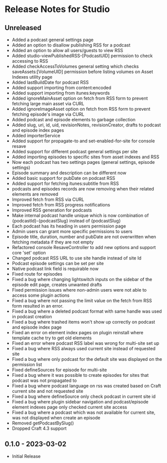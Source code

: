 # Release Notes for Studio

## Unreleased

- Added a podcast general settings page
- Added an option to disallow publishing RSS for a podcast
- Added an option to allow all users/guests to view RSS
- Added studio-viewPublishedRSS-[PodcastUID] permission to check accessing to RSS
- Added checkAccessToVolumes general setting which checks saveAssets:[VolumeUID] permission before listing volumes on Asset Indexes utility page
- Added lastBuildDate for podcast RSS
- Added support importing from content:encoded
- Added support importing from itunes:keywords
- Added ignoreMainAsset option on fetch from RSS form to prevent fetching large main asset via CURL
- Added ignoreImageAsset option on fetch from RSS form to prevent fetching episode's image via CURL
- Added podcast and episode elements to garbage collection
- Added slug, uri, id, uid, revisionNotes, revisionCreator, drafts to podcast and episode index pages
- Added importerService
- Added support for propagate-to and set-enabled-for-site for console resave
- Added support for different podcast general settings per site
- Added importing episodes to specific sites from asset indexes and RSS
- Now each podcast has two settings pages (general settings, episode settings)
- Episode summary and description can be different now
- Added basic support for pubDate on podcast RSS
- Added support for fetching itunes:subtitle from RSS
- podcasts and episodes records are now removing when their related elements are removed
- Improved fetch from RSS via CURL 
- Improved fetch from RSS progress notifications
- Improved RSS generation for podcasts
- Make internal podcast handle unique which is now combination of {podcastId}-{podcastSlug} instead of {podcastSlug}
- Each podcast has its heading in users permission page
- Admin users can grant more specific permissions to users
- Episode title, duration, number and pubDate are not overwritten when fetching metadata if they are not empty
- Refactored console ResaveController to add new options and support core 'set' option
- Changed podcast RSS URL to use site handle instead of site Id
- Podcast episode settings can be set per site
- Native podcast link field is requirable now
- Fixed route for episodes
- Fixed a bug where changing lightswitch inputs on the sidebar of the episode edit page, creates unwanted drafts
- Fixed permission issues where non-admin users were not able to access some plugin actions
- Fixed a bug where not passing the limit value on the fetch from RSS form resulted in an error.
- Fixed a bug where a deleted podcast format with same handle was used in podcast creation
- Fixed a bug where trashed items won't show up correctly on podcast and episode index page
- Fixed an error on element index pages on plugin reinstall where template cache try to get old elements
- Fixed an error where podcast RSS label was wrong for multi-site set up
- Fixed a bug where RSS always used current site instead of requested site
- Fixed a bug where only podcast for the default site was displayed on the permission list
- Fixed defineSources for episode for multi-site
- Fixed a bug where it was possible to create episodes for sites that podcast was not propagated to
- Fixed a bug where podcast language on rss was created based on Craft current site and not requested site
- Fixed a bug where defineSource only check podcast in current site id
- Fixed a bug where plugin sidebar navigation and podcast/episode element indexes page only checked current site access
- Fixed a bug where a podcast which was not available for current site, was not displayed when create an episode
- Removed getPodcastBySlug()
- Dropped Craft 4.3 support

## 0.1.0 - 2023-03-02

- Initial Release
